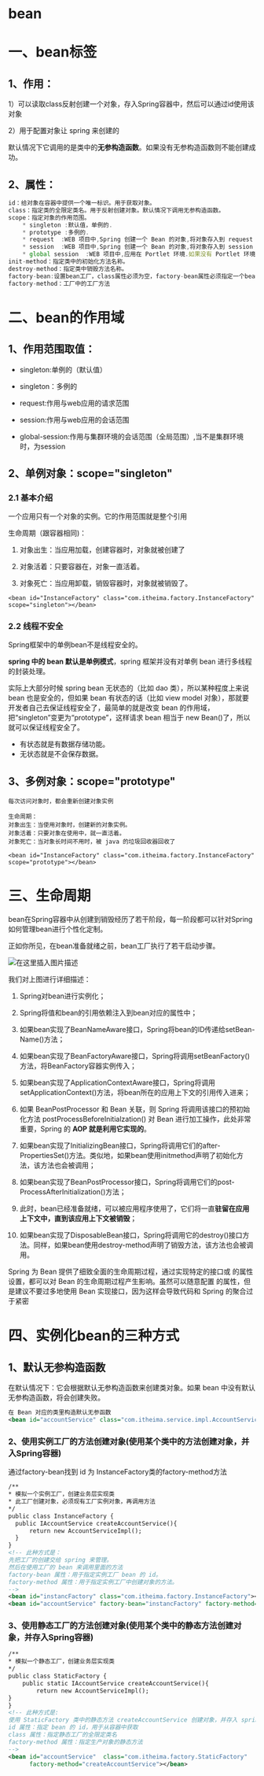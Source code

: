 # bean

# 一、bean标签
## 1、作用：
1）可以读取class反射创建一个对象，存入Spring容器中，然后可以通过id使用该对象

2）用于配置对象让 spring 来创建的

默认情况下它调用的是类中的**无参构造函数**。如果没有无参构造函数则不能创建成功。



## 2、属性：

```javascript
id：给对象在容器中提供一个唯一标识。用于获取对象。
class：指定类的全限定类名。用于反射创建对象。默认情况下调用无参构造函数。
scope：指定对象的作用范围。
    * singleton :默认值，单例的.
    * prototype :多例的.
    * request  :WEB 项目中,Spring 创建一个 Bean 的对象,将对象存入到 request 域中.
    * session  :WEB 项目中,Spring 创建一个 Bean 的对象,将对象存入到 session 域中.
    * global session  :WEB 项目中,应用在 Portlet 环境.如果没有 Portlet 环境,那么globalSession 相当于 session.
init-method：指定类中的初始化方法名称。
destroy-method：指定类中销毁方法名称。
factory-bean:设置bean工厂，class属性必须为空，factory-bean属性必须指定一个bean的名字，这个bean一定要在当前的bean工厂或者父bean厂中
factory-method：工厂中的工厂方法
```



# 二、bean的作用域

## 1、作用范围取值：
- singleton:单例的（默认值）

- singleton：多例的

- request:作用与web应用的请求范围

- session:作用与web应用的会话范围

- global-session:作用与集群环境的会话范围（全局范围）,当不是集群环境时，为session

  

## 2、单例对象：scope="singleton"

### 2.1 基本介绍

一个应用只有一个对象的实例。它的作用范围就是整个引用

生命周期（跟容器相同)：
1. 对象出生：当应用加载，创建容器时，对象就被创建了

2. 对象活着：只要容器在，对象一直活着。

3. 对象死亡：当应用卸载，销毁容器时，对象就被销毁了。


```
<bean id="InstanceFactory" class="com.itheima.factory.InstanceFactory" scope="singleton"></bean>
```


### 2.2 线程不安全

Spring框架中的单例bean不是线程安全的。

**spring 中的 bean 默认是单例模式**，spring 框架并没有对单例 bean 进行多线程的封装处理。

实际上大部分时候 spring bean 无状态的（比如 dao 类），所以某种程度上来说 bean 也是安全的，但如果 bean 有状态的话（比如 view model 对象），那就要开发者自己去保证线程安全了，最简单的就是改变 bean 的作用域，把“singleton”变更为“prototype”，这样请求 bean 相当于 new Bean()了，所以就可以保证线程安全了。

- 有状态就是有数据存储功能。
- 无状态就是不会保存数据。





## 3、多例对象：scope="prototype"

```
每次访问对象时，都会重新创建对象实例

生命周期：
对象出生：当使用对象时，创建新的对象实例。
对象活着：只要对象在使用中，就一直活着。
对象死亡：当对象长时间不用时，被 java 的垃圾回收器回收了

<bean id="InstanceFactory" class="com.itheima.factory.InstanceFactory" scope="prototype"></bean>
```



# 三、生命周期

bean在Spring容器中从创建到销毁经历了若干阶段，每一阶段都可以针对Spring如何管理bean进行个性化定制。

正如你所见，在bean准备就绪之前，bean工厂执行了若干启动步骤。

![在这里插入图片描述](https://gitee.com/BlacksJack/picture-bed/raw/master/img/20200928164140.png)

我们对上图进行详细描述：

1. Spring对bean进行实例化；

2. Spring将值和bean的引用依赖注入到bean对应的属性中；

3. 如果bean实现了BeanNameAware接口，Spring将bean的ID传递给setBean-Name()方法；

4. 如果bean实现了BeanFactoryAware接口，Spring将调用setBeanFactory()方法，将BeanFactory容器实例传入；

5. 如果bean实现了ApplicationContextAware接口，Spring将调用setApplicationContext()方法，将bean所在的应用上下文的引用传入进来；

6. 如果 BeanPostProcessor 和 Bean 关联，则 Spring 将调用该接口的预初始化方法 postProcessBeforeInitialzation() 对 Bean 进行加工操作，此处非常重要，Spring 的 **AOP 就是利用它实现的**。

7. 如果bean实现了InitializingBean接口，Spring将调用它们的after-PropertiesSet()方法。类似地，如果bean使用initmethod声明了初始化方法，该方法也会被调用；

8. 如果bean实现了BeanPostProcessor接口，Spring将调用它们的post-ProcessAfterInitialization()方法；

9. 此时，bean已经准备就绪，可以被应用程序使用了，它们将一直**驻留在应用上下文中，直到该应用上下文被销毁**；

10. 如果bean实现了DisposableBean接口，Spring将调用它的destroy()接口方法。同样，如果bean使用destroy-method声明了销毁方法，该方法也会被调用。

    

Spring 为 Bean 提供了细致全面的生命周期过程，通过实现特定的接口或 <bean> 的属性设置，都可以对 Bean 的生命周期过程产生影响。虽然可以随意配置 <bean> 的属性，但是建议不要过多地使用 Bean 实现接口，因为这样会导致代码和 Spring 的聚合过于紧密





# 四、实例化bean的三种方式

## 1、默认无参构造函数

   在默认情况下：它会根据默认无参构造函数来创建类对象。如果 bean 中没有默认无参构造函数，将会创建失败。
```xml
在 Bean 对应的类里构造默认无参函数
<bean id="accountService" class="com.itheima.service.impl.AccountServiceImpl"></bean>-->
```
###     2、使用实例工厂的方法创建对象(使用某个类中的方法创建对象，并入Spring容器)
通过factory-bean找到 id 为 InstanceFactory类的factory-method方法
  ```  xml
/**
* 模拟一个实例工厂，创建业务层实现类
* 此工厂创建对象，必须现有工厂实例对象，再调用方法
*/
public class InstanceFactory {
    public IAccountService createAccountService(){
        return new AccountServiceImpl();
	}
}
<!-- 此种方式是：
先把工厂的创建交给 spring 来管理。
然后在使用工厂的 bean 来调用里面的方法
factory-bean 属性：用于指定实例工厂 bean 的 id。
factory-method 属性：用于指定实例工厂中创建对象的方法。
-->
<bean id="instancFactory" class="com.itheima.factory.InstanceFactory"></bean>
<bean id="accountService" factory-bean="instancFactory" factory-method="createAccountService"></bean>
  ```

###  3、使用静态工厂的方法创建对象(使用某个类中的静态方法创建对象，并存入Spring容器)     
```xml
/**
* 模拟一个静态工厂，创建业务层实现类
*/
public class StaticFactory { 
    public static IAccountService createAccountService(){
        return new AccountServiceImpl();
}
}
<!-- 此种方式是:
使用 StaticFactory 类中的静态方法 createAccountService 创建对象，并存入 spring 容器
id 属性：指定 bean 的 id，用于从容器中获取
class 属性：指定静态工厂的全限定类名
factory-method 属性：指定生产对象的静态方法
-->
<bean id="accountService"  class="com.itheima.factory.StaticFactory"  
      factory-method="createAccountService"></bean>
````